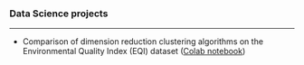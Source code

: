 ### Data Science projects

---

* Comparison of dimension reduction clustering algorithms on the Environmental Quality Index (EQI) dataset
([Colab notebook](https://colab.research.google.com/drive/1GmZ5wtZ5ngPIgsiUO1Gq972n3W9jjycm?usp=sharing))
